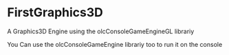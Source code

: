 # FirstGraphics3D
A Graphics3D Engine using the olcConsoleGameEngineGL librariy


You Can use the olcConsoleGameEngine librariy too to run it on the console

